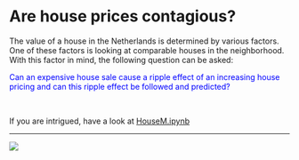 # Are house prices contagious?







The value of a house in the Netherlands is determined by various factors. One of these factors is looking at comparable houses in the neighborhood.
With this factor in mind, the following question can be asked:

<font color='blue'>Can an expensive house sale cause a ripple effect of an increasing house pricing and can this ripple effect be followed and predicted?</font> 

&nbsp;

If you are intrigued, have a look at <a href="https://github.com/Ltramper/A-visualisation-of-the-housing-market/blob/master/HouseM.ipynb">HouseM.ipynb</a>

---------------------------------

![](HouseMarket_m4.gif)
